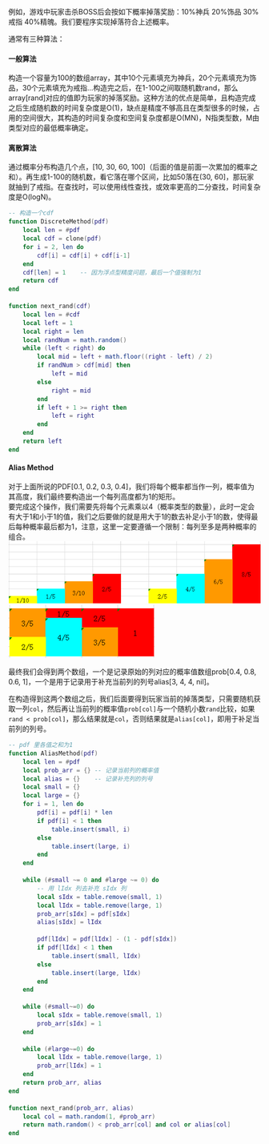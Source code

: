 例如，游戏中玩家击杀BOSS后会按如下概率掉落奖励：10%神兵 20%饰品 30%戒指 40%精魄。我们要程序实现掉落符合上述概率。  

通常有三种算法：  
#### 一般算法

构造一个容量为100的数组array，其中10个元素填充为神兵，20个元素填充为饰品，30个元素填充为戒指...构造完之后，在1-100之间取随机数rand，那么array[rand]对应的值即为玩家的掉落奖励。这种方法的优点是简单，且构造完成之后生成随机数的时间复杂度是O(1)，缺点是精度不够高且在类型很多的时候，占用的空间很大，其构造的时间复杂度和空间复杂度都是O(MN)，N指类型数，M由类型对应的最低概率确定。

#### 离散算法

通过概率分布构造几个点，[10, 30, 60, 100]（后面的值是前面一次累加的概率之和）。再生成1-100的随机数，看它落在哪个区间，比如50落在(30, 60]，那玩家就抽到了戒指。在查找时，可以使用线性查找，或效率更高的二分查找，时间复杂度是O(logN)。
```lua
-- 构造一个cdf
function DiscreteMethod(pdf)
    local len = #pdf
    local cdf = clone(pdf)
    for i = 2, len do
        cdf[i] = cdf[i] + cdf[i-1]
    end
    cdf[len] = 1    -- 因为浮点型精度问题，最后一个值强制为1
    return cdf
end

function next_rand(cdf)
    local len = #cdf
    local left = 1
    local right = len
    local randNum = math.random()
    while (left < right) do
        local mid = left + math.floor((right - left) / 2)
        if randNum > cdf[mid] then
            left = mid
        else
            right = mid
        end
        if left + 1 >= right then
            left = right
        end
    end
    return left
end
```

#### Alias Method

对于上面所说的PDF[0.1, 0.2, 0.3, 0.4]，我们将每个概率都当作一列，概率值为其高度，我们最终要构造出一个每列高度都为1的矩形。  
要完成这个操作，我们需要先将每个元素乘以4（概率类型的数量），此时一定会有大于1和小于1的值，我们之后要做的就是用大于1的数去补足小于1的数，使得最后每种概率最后都为1，注意，这里一定要遵循一个限制：每列至多是两种概率的组合。  
![alias method](/assets/image/2020-12-08-0.png)  
![alias method](/assets/image/2020-12-08-1.png)  

最终我们会得到两个数组，一个是记录原始的列对应的概率值数组prob[0.4, 0.8, 0.6, 1]，一个是用于记录用于补充当前列的列号alias[3, 4, 4, nil]。  

在构造得到这两个数组之后，我们后面要得到玩家当前的掉落类型，只需要随机获取一列```col```，然后再让当前列的概率值```prob[col]```与一个随机小数```rand```比较，如果```rand < prob[col]```，那么结果就是```col```，否则结果就是```alias[col]```，即用于补足当前列的列号。

```lua
-- pdf 里各值之和为1
function AliasMethod(pdf)
    local len = #pdf
    local prob_arr = {} -- 记录当前列的概率值
    local alias = {}    -- 记录补充列的列号
    local small = {}
    local large = {}
    for i = 1, len do
        pdf[i] = pdf[i] * len
        if pdf[i] < 1 then
            table.insert(small, i)
        else
            table.insert(large, i)
        end
    end

    while (#small ~= 0 and #large ~= 0) do
        -- 用 lIdx 列去补充 sIdx 列
        local sIdx = table.remove(small, 1)
        local lIdx = table.remove(large, 1)
        prob_arr[sIdx] = pdf[sIdx]
        alias[sIdx] = lIdx

        pdf[lIdx] = pdf[lIdx] - (1 - pdf[sIdx])
        if pdf[lIdx] < 1 then
            table.insert(small, lIdx)
        else
            table.insert(large, lIdx)
        end
    end

    while (#small~=0) do
        local sIdx = table.remove(small, 1)
        prob_arr[sIdx] = 1
    end

    while (#large~=0) do
        local lIdx = table.remove(large, 1)
        prob_arr[lIdx] = 1
    end
    return prob_arr, alias
end

function next_rand(prob_arr, alias)
    local col = math.random(1, #prob_arr)
    return math.random() < prob_arr[col] and col or alias[col]
end
```